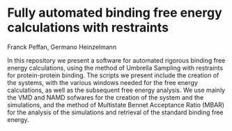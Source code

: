 # Fully automated binding free energy calculations with restraints

Franck Peffan, Germano Heinzelmann

In this repository we present a software for automated rigorous binding free energy calculations, using the method of Umbrella Sampling with restraints for protein-protein binding. The scripts we present include the creation of the systems, with the various windows needed for the free energy calculations, as well as the subsequent free energy analysis. We use mainly the VMD and NAMD sofwares for the creation of the system and the simulations, and the method of Multistate Bennet Acceptance Ratio (MBAR) for the analysis of the simulations and retrieval of the standard binding free energy.

